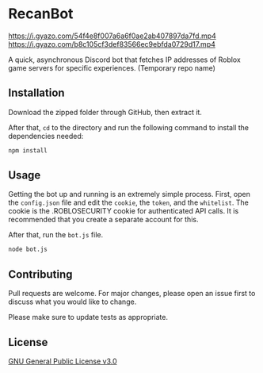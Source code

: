 # RecanBot

https://i.gyazo.com/54f4e8f007a6a6f0ae2ab407897da7fd.mp4
https://i.gyazo.com/b8c105cf3def83566ec9ebfda0729d17.mp4

A quick, asynchronous Discord bot that fetches IP addresses of Roblox game servers for specific experiences. (Temporary repo name)

## Installation

Download the zipped folder through GitHub, then extract it.

After that, `cd` to the directory and run the following command to install the dependencies needed:
```bash
npm install
```

## Usage
Getting the bot up and running is an extremely simple process.
First, open the `config.json` file and edit the `cookie`, the `token`, and the `whitelist`.
The cookie is the .ROBLOSECURITY cookie for authenticated API calls. It is recommended that you create a separate account for this.

After that, run the `bot.js` file.

```bash
node bot.js
```

## Contributing
Pull requests are welcome. For major changes, please open an issue first to discuss what you would like to change.

Please make sure to update tests as appropriate.

## License
[GNU General Public License v3.0](https://choosealicense.com/licenses/gpl-3.0/)
